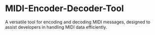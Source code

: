 # MIDI-Encoder-Decoder-Tool
A versatile tool for encoding and decoding MIDI messages, designed to assist developers in handling MIDI data efficiently.
